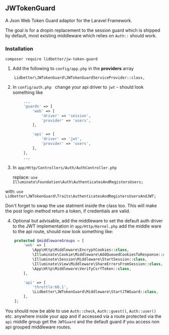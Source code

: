 ## JWTokenGuard
A Json Web Token Guard adaptor for the Laravel Framework.

The goal is for a dropin replacement to the session guard which is shipped by default, most existing middleware which relies on `Auth::` should work.

### Installation 

`composer require lidbetter/jw-token-guard`

1) Add the following to `config/app.php` in the **providers** array

`    Lidbetter\JWTokenGuard\JWTokenGuardServiceProvider::class,`

2) In `config/auth.php ` change your api driver to `jwt` - should look something like

```php
	    ...
        'guards' => [
            'web' => [
                'driver' => 'session',
                'provider' => 'users',
            ],

            'api' => [
                'driver' => 'jwt',
                'provider' => 'users',
            ],
        ],
        ...   
```


3) In `app/Http/Controllers/Auth/AuthController.php` 
  
   replace: `use Illuminate\Foundation\Auth\AuthenticatesAndRegistersUsers;`

with: `use Lidbetter\JWTokenGuard\Traits\AuthenticatesAndRegistersUsersAndJWT;`

Don't forget to swap the use statment inside the class too. This will make the post login method return a token, if credentials are valid.
    

4) Optional but advisable, add the middleware to set the default auth driver to the JWT implementation
   in `app/Http/Kernel.php` add the middle ware to the api route, should now look something like:
   
```php
    protected $middlewareGroups = [
        'web' => [
            \App\Http\Middleware\EncryptCookies::class,
            \Illuminate\Cookie\Middleware\AddQueuedCookiesToResponse::class,
            \Illuminate\Session\Middleware\StartSession::class,
            \Illuminate\View\Middleware\ShareErrorsFromSession::class,
            \App\Http\Middleware\VerifyCsrfToken::class,
        ],

        'api' => [
            'throttle:60,1',
            \Lidbetter\JWTokenGuard\Middleware\StartJTWGuard::class,
        ],
    ];
```
    
You should now be able to use `Auth::check`, `Auth::guest()`, `Auth::user()` etc. anywhere inside your app and if accessed via a route protected via the `api` middle group get the `JWTGuard` and the default guard if you access non api grouped middleware routes.
